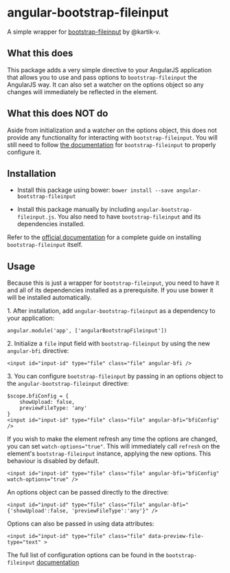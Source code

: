 # angular-bootstrap-fileinput
A simple wrapper for [bootstrap-fileinput](https://github.com/kartik-v/bootstrap-fileinput) by @kartik-v. 

## What this does

This package adds a very simple directive to your AngularJS application that allows you to use and pass options to `bootstrap-fileinput` the AngularJS way. It can also set a watcher on the options object so any changes will immediately be reflected in the element.

## What this does NOT do

Aside from initialization and a watcher on the options object, this does not provide any functionality for interacting with `bootstrap-fileinput`. You will still need to follow [the documentation](http://plugins.krajee.com/file-input) for `bootstrap-fileinput` to properly configure it.

## Installation

- Install this package using bower: `bower install --save angular-bootstrap-fileinput`

- Install this package manually by including `angular-bootstrap-fileinput.js`. You also need to have `bootstrap-fileinput` and its dependencies installed.

Refer to the [official documentation](http://plugins.krajee.com/file-input#installation) for a complete guide on installing `bootstrap-fileinput` itself.

## Usage

Because this is just a wrapper for `bootstrap-fileinput`, you need to have it and all of its dependencies installed as a prerequisite. If you use bower it will be installed automatically.

1\. After installation, add `angular-bootstrap-fileinput` as a dependency to your application:

```
angular.module('app', ['angularBootstrapFileinput'])
```

2\. Initialize a `file` input field with `bootstrap-fileinput` by using the new `angular-bfi` directive:

```
<input id="input-id" type="file" class="file" angular-bfi />
```

3\. You can configure `bootstrap-fileinput` by passing in an options object to the `angular-bootstrap-fileinput` directive:
```
$scope.bfiConfig = {
    showUpload: false,
    previewFileType: 'any'
}
<input id="input-id" type="file" class="file" angular-bfi="bfiConfig" />
```

If you wish to make the element refresh any time the options are changed, you can set `watch-options="true"`. This will immediately call `refresh` on the element's `bootstrap-fileinput` instance, applying the new options. This behaviour is disabled by default.

```
<input id="input-id" type="file" class="file" angular-bfi="bfiConfig" watch-options="true" />
```

An options object can be passed directly to the directive:
```
<input id="input-id" type="file" class="file" angular-bfi="{'showUpload':false, 'previewFileType':'any'}" />
```

Options can also be passed in using data attributes:

```
<input id="input-id" type="file" class="file" data-preview-file-type="text" >
```

The full list of configuration options can be found in the `bootstrap-fileinput` [documentation](http://plugins.krajee.com/file-input#options)

